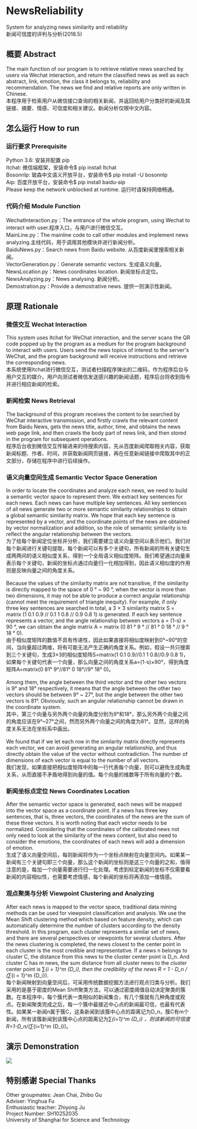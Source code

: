 # NewsReliability
System for analyzing news similarity and reliability <br>
新闻可信度的评判与分析(2018.5)

## 概要 Abstract
The main function of our program is to retrieve relative news searched by users via Wechat interaction, and return the classified news as well as each abstract, link, emotion, the class it belongs to, reliability and recommendation. The news we find and relative reports are only written in Chinese.<br>
本程序用于检索用户从微信接口查询的相关新闻，并返回给用户分类好的新闻及其链接、摘要、情感、可信度和相关建议。新闻分析仅限中文内容。

## 怎么运行 How to run
### 运行要求 Prerequisite
  Python 3.6: 安装并配置 pip<br>
  Itchat: 微信端框架，安装命令$ pip install Itchat<br>
  Bosonnlp: 玻森中文语义开放平台，安装命令$ pip install -U bosonnlp<br>
  Aip: 百度开放平台，安装命令$ pip install baidu-aip<br>
  Please keep the network unblocked at runtime. 运行时请保持网络畅通。
### 代码介绍 Module Function
  WechatInteraction.py：The entrance of the whole program, using Wechat to interact with user.程序入口，与用户进行微信交互。<br>
  MainLine.py：The mainline code to call other modules and implement news analyzing.主线代码，用于调用其他模块并进行新闻分析。<br>
  BaiduNews.py：Search news from Baidu website. 从百度新闻里搜索相关新闻。<br>
  VectorGeneration.py：Generate semantic vectors. 生成语义向量。<br>
  NewsLocation.py：News coordinates location. 新闻坐标点定位。<br>
  NewsAnalyzing.py：News analysing. 新闻分析。<br>
  Demostration.py：Provide a demostrative news. 提供一则演示性新闻。

## 原理 Rationale
### 微信交互 Wechat Interaction
This system uses Itchat for WeChat interaction, and the server scans the QR code popped up by the program as a medium for the program background to interact with users. Users send the news topics of interest to the server's WeChat, and the program background will receive instructions and retrieve the corresponding news.<br>
本系统使用Itchat进行微信交互，测试者扫描程序弹出的二维码，作为程序后台与用户交互的媒介。用户向测试者微信发送感兴趣的新闻话题，程序后台将收到指令并进行相应新闻的检索。
### 新闻检索 News Retrieval
The background of this program receives the content to be searched by WeChat interactive transmission, and firstly crawls the relevant content from Baidu News, gets the news title, author, time, and obtains the news web page link, and then crawls the body part of news link, and then stored in the program for subsequent operations.<br>
程序后台收到微信交互传输进来的待搜索内容，先从百度新闻爬取相关内容，获取新闻标题、作者、时间，并获取新闻网页链接，再在任意新闻链接中爬取其中的正文部分，存储在程序中进行后续操作。
### 语义向量空间生成 Semantic Vector Space Generation
In order to locate the coordinates and analyze each news, we need to build a semantic vector space to represent them. We extract key sentences for each news. Each news can have multiple key sentences. All key sentences of all news generate two or more semantic similarity relationships to obtain a global semantic similarity matrix. We hope that each key sentence is represented by a vector, and the coordinate points of the news are obtained by vector normalization and addition, so the role of semantic similarity is to reflect the angular relationship between the vectors.<br>
为了给每个新闻定位坐标并分析，我们需要建立语义向量空间以表示他们。我们对每个新闻进行关键句提取，每个新闻可以有多个关键句，所有新闻的所有关键句生成两两间的语义相似度关系，得到一个全局语义相似度矩阵。我们希望通过向量来表示每个关键句，新闻的坐标点通过向量归一化相加得到，因此语义相似度的作用则是反映向量之间的角度关系。<br><br>
Because the values of the similarity matrix are not transitive, if the similarity is directly mapped to the space of 0 ° \~ 90 °, when the vector is more than two dimensions, it may not be able to produce a correct angular relationship (cannot meet the requirement of triangle inequity). For example, if only three key sentences are searched in total, a 3 × 3 similarity matrix S = matrix (1 0.1 0.9 // 0.1 1 0.8 // 0.9 0.8 1) is generated. If each key sentence represents a vector, and the angle relationship between vectors a = (1-s) × 90 °, we can obtain the angle matrix A = matrix (0 81 ° 9 ° // 81 ° 0 18 ° // 9 ° 18 ° 0).<br>
由于相似度矩阵的数值不具有传递性，因此如果直接将相似度映射到0°~90°的空间，当向量超过两维，将有可能无法产生正确的角度关系。例如，假设一共只搜索到三个关键句，生成3×3的相似度矩阵S=matrix(1 0.1 0.9//0.1 1 0.8//0.9 0.8 1)，如果每个关键句代表一个向量，那么向量之间的角度关系a=(1-s)×90°，得到角度矩阵A=matrix(0 81° 9°//81° 0 18°//9° 18° 0)。<br><br>
Among them, the angle between the third vector and the other two vectors is 9° and 18° respectively, it means that the angle between the other two vectors should be between 9° \~ 27°, but the angle between the other two vectors is 81°. Obviously, such an angular relationship cannot be drawn in the coordinate system.<br>
其中，第三个向量与另外两个向量的角度分别为9°和18°，那么另外两个向量之间的角度应该在9°\~27°之间，然而另外两个向量之间的角度为81°。显然，这样的角度关系无法在坐标系中画出。<br><br>
We found that if we let each row in the similarity matrix directly represents each vector, we can avoid generating an angular relationship, and thus directly obtain the value of the vector without contradiction. The number of dimensions of each vector is equal to the number of all vectors.<br>
我们发现，如果直接把相似度矩阵中的每一行代表每个向量，则可以避免生成角度关系，从而直接不矛盾地得到向量的值。每个向量的维数等于所有向量的个数。
### 新闻坐标点定位 News Coordinates Location
After the semantic vector space is generated, each news will be mapped into the vector space as a coordinate point. If a news has three key sentences, that is, three vectors, the coordinates of the news are the sum of these three vectors. It is worth noting that each vector needs to be normalized. Considering that the coordinates of the calibrated news not only need to look at the similarity of the news content, but also need to consider the emotions, the coordinates of each news will add a dimension of emotion.<br>
生成了语义向量空间后，每则新闻将作为一个坐标点映射在向量空间内。如果某一新闻有三个关键句即三个向量，那么这个新闻的坐标则是这三个向量的之和，值得注意的是，每加一个向量需要进行归一化处理。考虑到标定新闻的坐标不仅需要看新闻的内容相似性，也需要考虑情感，每个新闻的坐标将再添加一维情感。
### 观点聚类与分析 Viewpoint Clustering and Analyzing
After each news is mapped to the vector space, traditional data mining methods can be used for viewpoint classification and analysis. We use the Mean Shift clustering method which based on feature density, which can automatically determine the number of clusters according to the density threshold. In this program, each cluster represents a similar set of news, and there are several perspectives or viewpoints for several clusters. After the news clustering is completed, the news closest to the center point in each cluster is the most credible and representative. If a news n belongs to cluster C, the distance from this news to the cluster center point is D_n. And cluster C has m news, the sum distance from all cluster news to the cluster center point is ∑_{i = 1}^m {D_i}, then the credibility of the news R = 1 - D_n / (∑_{i = 1}^m {D_i}).<br>
每个新闻映射到向量空间后，可采用传统数据挖掘方法进行观点归类与分析。我们采用的是基于密度的Mean Shift聚类方法，可以通过密度阈值自动决定聚类的簇数。在本程序中，每个簇代表一类相似的新闻集合，有几个簇就有几种角度或观点。在新闻聚类完成之后，每一个簇中最接近中心点的新闻最可信，也最有代表性。如果某一新闻n属于簇C，这条新闻到该簇中心点的距离记为D_n，簇C有m个新闻，所有该簇新闻到该簇中心点的距离记为∑_{i=1}^m {D_i} ，则该新闻的可信度R=1-D_n/(∑_{i=1}^m {D_i})。

## 演示 Demonstration
![](https://github.com/RiverLeeGitHub/NewsReliability/blob/master/Demonstrations/%E4%B8%AD%E5%85%B4%E4%BA%8B%E4%BB%B6.jpg?raw=true)

## 特别感谢 Special Thanks
Other groupmates: Jean Chai, Zhibo Gu<br>
Adviser: Yinghua Fu<br>
Enthusiastic teacher: Zhiyong Ju<br>
Project Number: SH10252035<br>
University of Shanghai for Science and Technology<br>
